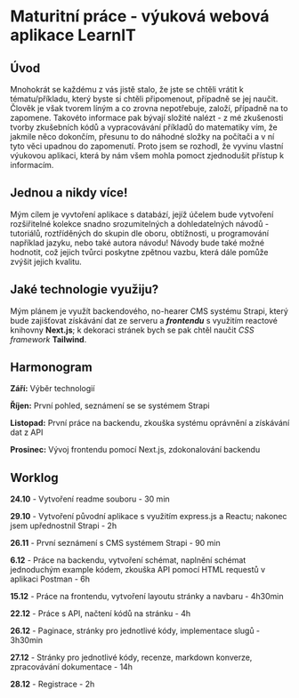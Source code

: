 # **Maturitní práce - výuková webová aplikace LearnIT**
## **Úvod**
Mnohokrát se každému z vás jistě stalo, že jste se chtěli vrátit k tématu/příkladu, který byste si chtěli připomenout, případně se jej naučit. Člověk je však tvorem líným a co zrovna nepotřebuje, založí, případně na to zapomene. Takovéto informace pak bývají složité nalézt - z mé zkušenosti tvorby zkušebních kódů a vypracovávání příkladů do matematiky vím, že jakmile něco dokončím, přesunu to do náhodné složky na počítači a v ní tyto věci upadnou do zapomenutí. Proto jsem se rozhodl, že vyvinu vlastní výukovou aplikaci, která by nám všem mohla pomoct zjednodušit přístup k informacím.
## **Jednou a nikdy více!**
Mým cílem je vyvtoření aplikace s databází, jejíž účelem bude vytvoření rozšiřitelné kolekce snadno srozumitelných a dohledatelných návodů - tutoriálů, roztříděných do skupin dle oboru, obtížnosti, u programování například jazyku, nebo také autora návodu! Návody bude také možné hodnotit, což jejich tvůrci poskytne zpětnou vazbu, která dále pomůže zvýšit jejich kvalitu.
## **Jaké technologie využiju?**
Mým plánem je využít backendového, no-hearer CMS systému Strapi, který bude zajišťovat získávání dat ze serveru a ***frontendu*** s využitím reactové knihovny **Next.js**; k dekoraci stránek bych se pak chtěl naučit *CSS framework* **Tailwind**.
## **Harmonogram**
**Září:** Výběr technologií

**Říjen:** První pohled, seznámení se se systémem Strapi

**Listopad:** První práce na backendu, zkouška systému oprávnění a získávání dat z API

**Prosinec:** Vývoj frontendu pomocí Next.js, zdokonalování backendu

## **Worklog**

**24.10** - Vytvoření readme souboru - 30 min

**29.10** - Vytvoření původní aplikace s využitím express.js a Reactu; nakonec jsem upřednostnil Strapi - 2h

**26.11** - První seznámení s CMS systémem Strapi - 90 min

**6.12** - Práce na backendu, vytvoření schémat, naplnění schémat jednoduchým example kódem, zkouška API pomocí HTML requestů v aplikaci Postman - 6h

**15.12** - Práce na frontendu, vytvoření layoutu stránky a navbaru - 4h30min

**22.12** - Práce s API, načtení kódů na stránku - 4h

**26.12** - Paginace, stránky pro jednotlivé kódy, implementace slugů - 3h30min

**27.12** - Stránky pro jednotlivé kódy, recenze, markdown konverze, zpracovávání dokumentace - 14h

**28.12** - Registrace - 2h
